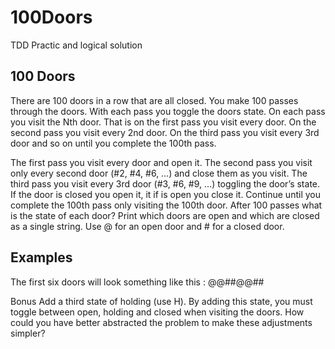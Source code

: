 # 100Doors

TDD Practic and logical solution

## 100 Doors

There are 100 doors in a row that are all closed. You make 100 passes through the doors. With each pass you toggle the doors state. On each pass you visit the Nth door. That is on the first pass you visit every door. On the second pass you visit every 2nd door. On the third pass you visit every 3rd door and so on until you complete the 100th pass.

The first pass you visit every door and open it.
The second pass you visit only every second door (#2, #4, #6, …) and close them as you visit.
The third pass you visit every 3rd door (#3, #6, #9, …) toggling the door’s state.
If the door is closed you open it, it if is open you close it.
Continue until you complete the 100th pass only visiting the 100th door.
After 100 passes what is the state of each door?
Print which doors are open and which are closed as a single string.
Use @ for an open door and # for a closed door.

## Examples

The first six doors will look something like this : @@##@@##

Bonus
Add a third state of holding (use H). By adding this state, you must toggle between open, holding and closed when visiting the doors.
How could you have better abstracted the problem to make these adjustments simpler?
